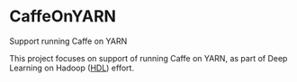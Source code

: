 # CaffeOnYARN
Support running Caffe on YARN

This project focuses on support of running Caffe on YARN, as part of Deep Learning on Hadoop ([HDL](https://github.com/Intel-bigdata/HDL)) effort.
